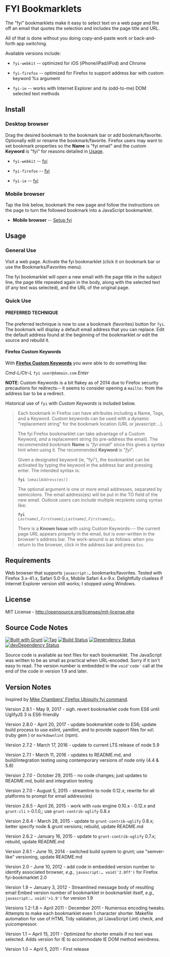 # FYI Bookmarklets

The "fyi" bookmarklets make it easy to select text on a web page and fire off
an email that quotes the selection and includes the page title and URL.

All of that is done without you doing copy-and-paste work or back-and-forth
app switching.

Available versions include:

+ `fyi-webkit` -- optimized for iOS (iPhone/iPad/iPod) and Chrome

+ `fyi-firefox` -- optimized for Firefox to support address bar with custom
keyword %s argument

+ `fyi-ie` -- works with Internet Explorer and its (odd-to-me) DOM selected
text methods

## Install

### Desktop browser

Drag the desired bookmark to the bookmark bar or add bookmark/favorite.
Optionally edit or rename the bookmark/favorite. Firefox users may want to set
bookmark properties so the **Name** is "fyi email" and the custom **Keyword**
is "fyi" for reasons detailed in [Usage](#Usage).

+ `fyi-webkit` -- <a href="javascript:let%20a='user@domain.tld',b='';const%20c=encodeURIComponent(document.title),d='%250A',e=window.getSelection();''!==(b=window.prompt('Send%20link%20to%20email%20address(es):',a))&&(location.href=%60mailto:$%7Bb%7D?subject=fyi:%20$%7Bc%7D&body=$%7Bc%7D%250A$%7Blocation.href%7D%250A$%7Be?'---%250A'+encodeURIComponent(e)+'%250A%250A':'%250A'%7D%60);void'2.8.0wk'" title="fyi-webkit">fyi</a>

+ `fyi-firefox` -- <a href="javascript:let%20a='user@domain.tld',b='%s';const%20c=encodeURIComponent(document.title),d='%250A',e=window.getSelection();b.length%3C3&&(b=window.prompt('Send%20link%20to%20email%20address(es):',a)),''!==b&&(location.href=%60mailto:$%7Bb%7D?subject=fyi:%20$%7Bc%7D&body=$%7Bc%7D%250A$%7Blocation.href%7D%250A$%7Be?'---%250A'+encodeURIComponent(e)+'%250A%250A':'%250A'%7D%60);void'2.8.0ff'" title="fyi-firefox">fyi</a>

+ `fyi-ie` -- <a href="javascript:let%20a='user@domain.tld',b='';const%20c=encodeURIComponent(document.title),d='%250A',e=document.selection;''!==(b=window.prompt('Send%20link%20to%20email%20address(es):',a))&&(location.href=%60mailto:$%7Bb%7D?subject=fyi:%20$%7Bc%7D&body=$%7Bc%7D%250A$%7Blocation.href%7D%250A$%7Be&&e.createRange().text?'---%250A'+encodeURIComponent(e.createRange().text)+'%250A%250A':'%250A'%7D%60);void'2.8.0ie'" title="fyi-ie">fyi</a>

### Mobile browser

Tap the link below, bookmark the new page and follow the instructions on the
page to turn the followed bookmark into a JavaScript bookmarklet.

+ **Mobile browser** -- <a href="http://mmind.me/_?javascript:let%20a='user@domain.tld',b='';const%20c=encodeURIComponent(document.title),d='%250A',e=window.getSelection();''!==(b=window.prompt('Send%20link%20to%20email%20address(es):',a))&&(location.href=%60mailto:$%7Bb%7D?subject=fyi:%20$%7Bc%7D&body=$%7Bc%7D%250A$%7Blocation.href%7D%250A$%7Be?'---%250A'+encodeURIComponent(e)+'%250A%250A':'%250A'%7D%60);void'2.8.0wk'" title="Setup fyi-webkit">Setup fyi</a>

## Usage

### General Use

Visit a web page. Activate the fyi bookmarklet (click it on bookmark bar or
use the Bookmarks/Favorites menu).

The fyi bookmarklet will open a new email with the page title in the subject
line, the page title repeated again in the body, along with the selected text
(if any text was selected), and the URL of the original page.

### Quick Use

#### PREFERRED TECHNIQUE

The preferred technique is now to use a bookmark (favorites) button for `fyi`.
The bookmark will display a default email address that you can replace. Edit
the default address found at the beginning of the bookmarklet _or_ edit the
source and rebuild it.

#### Firefox Custom Keywords

With **[Firefox Custom Keywords][firefox-keywords-url]** you _were_ able to do
something like:

_Cmd-L/Ctr-L_ `fyi user@domain.com` _Enter_

**NOTE**: Custom Keywords is a bit flakey as of 2014 due to Firefox security
precautions for redirects-- it seems to consider opening a `mailto:` from the
address bar to be a redirect.

Historical use of `fyi` with _Custom Keywords_ is included below.

> Each bookmark in Firefox can have attributes including a Name, Tags, and
> a Keyword. Custom keywords can be used with a dynamic "replacement string"
> for the bookmark location (URL or javascript:…).
>
> The fyi Firefox bookmarklet can take advantage of a Custom Keyword, _and_
> a replacement string (to pre-address the email). The recommended bookmark
> **Name** is "_fyi email_" since this gives a syntax hint when using it. The
> recommended **Keyword** is "_fyi_".
>
> Given a designated keyword (ie, "fyi"), the bookmarklet can be activated by
> typing the keyword in the address bar and pressing enter. The intended
> syntax is:
>
> <code><b>fyi</b> [<i>emailAddress(es)</i>]</code>
>
> The optional argument is one or more email addresses, separated by
> semicolons. The email address(es) will be put in the TO field of the new
> email. Outlook users can include multiple recpients using syntax like:
>
> <code><b>fyi</b> <i>Lastname1,Firstname1<b>;</b>Lastname2,Firstname2<b>;</b>&hellip;</i></code>
>
> There is a **Known Issue** with using Custom Keywords--- the current page
> URL appears properly in the email, but is over-written in the browser's
> address bar. The work-around is as follows: when you return to the browser,
> click in the address bar and press `Esc`.

## Requirements

Web browser that supports `javascript:…` bookmarks/favorites.
Tested with Firefox 3.x-41.x, Safari 5.0-9.x, Mobile Safari 4.x-9.x.
Delightfully clueless if Internet Explorer version still works; I stopped
using Windows.

## License

MIT License - <http://opensource.org/licenses/mit-license.php>

## Source Code Notes

[![Built with Grunt][built-with-grunt-img]][built-with-grunt-url]
[![Tag][tag-image]][tag-url]
[![Build Status][build-image]][build-url]
[![Dependency Status][dep-image]][dep-url]
[![devDependency Status][devDep-image]][devDep-url]

Source code is available as text files for each bookmarklet. The JavaScript
was written to be as small as practical when URL-encoded. Sorry if it isn't
easy to read. The version number is embedded in the `void'code'` call at the
end of the code in version 1.9 and later.

## Version Notes

Inspired by [Mike Chambers' Firefox Ubiquity fyi command][mikes-fyi-url].

Version 2.8.1 - May 9, 2017 -
sigh. revert bookmarklet code from ES6 until UglifyJS 3 is ES6-friendly

Version 2.8.0 - April 20, 2017 -
update bookmarklet code to ES6; update build process to use eslint, yamllint,
and to provide support files for `mdl` (ruby gem ) or `markdownlint` (npm).

Version 2.7.2 - March 17, 2016 -
update to current LTS release of node 5.9

Version 2.7.1 - March 11, 2016 -
updates to README.md, and build/integration testing using contemporary
versions of node only (4.4 & 5.8)

Version 2.7.0 - October 29, 2015 -
no code changes; just updates to README.md, build and integration testing

Version 2.7.0 - August 5, 2015 -
streamline to node 0.12.x; rewrite for all platforms to prompt for email
address(es)

Version 2.6.5 - April 26, 2015 -
work with `node` engine 0.10.x - 0.12.x and `grunt-cli` > 0.1.0,; use
`grunt-contrib-uglify` 0.8.x

Version 2.6.4 - March 28, 2015 -
update to `grunt-contrib-uglify` 0.8.x; better specify node & grunt versions;
rebuild, update README.md

Version 2.6.2 - January 16, 2015 -
update to `grunt-contrib-uglify` 0.7.x; rebuild, update README.md

Version 2.6.1 - June 10, 2014 -
switched build system to grunt; use "semver-like" versioning, update README.md

Version 2.0 - June 10, 2012 -
add code in embedded version number to identify associated browser,
_e.g.,_ `javascript:… void('2.0ff')` for Firefox fyi-bookmarklet 2.0

Version 1.9 ~ January 3, 2012 -
Streamlined message body of resulting email
Embed version number of bookmarklet in bookmarklet itself,
_e.g.,_ `javascript:… void('>1.9')` for version 1.9

Versions 1.2-1.8 ~ April 2011 - December 2011 -
Numerous encoding tweaks.
Attempts to make each bookmarklet even 1 character shorter.
Makefile automation for use of HTML Tidy validation, jsl (JavaScript Lint)
check, and yuicompressor.

Version 1.1 ~ April 15, 2011 -
Optimized for shorter emails if no text was selected. Adds version for IE to
accommodate IE DOM method weirdness.

Version 1.0 ~ April 5, 2011 - First release

<!-- Reference URLs -->
[built-with-grunt-img]: https://cdn.gruntjs.com/builtwith.png
[built-with-grunt-url]: http://gruntjs.com/
[build-image]: https://secure.travis-ci.org/mobilemind/fyi-bookmarklets.png?branch=master
[build-url]: https://secure.travis-ci.org/mobilemind/fyi-bookmarklets
[tag-image]: https://img.shields.io/github/tag/mobilemind/fyi-bookmarklets.svg
[tag-url]: https://github.com/mobilemind/fyi-bookmarklets/tags
[dep-image]: https://david-dm.org/mobilemind/fyi-bookmarklets.svg
[dep-url]: https://david-dm.org/mobilemind/fyi-bookmarklets
[devDep-image]: https://img.shields.io/david/dev/mobilemind/fyi-bookmarklets.svg
[devDep-url]: https://david-dm.org/mobilemind/fyi-bookmarklets#info=devDependencies

[firefox-keywords-url]: http://www-archive.mozilla.org/docs/end-user/keywords.html "Mozilla Firefox Custom Keywords"
[mikes-fyi-url]: http://www.mikechambers.com/blog/2009/07/13/fyi-ubiquity-command-updated/ "Mike Chambers: code=joy : Ubiquity fyi command updated"
